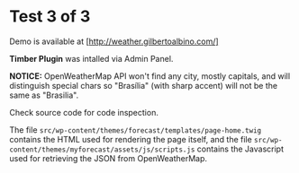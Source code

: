 # Test 3 of 3

Demo is available at [http://weather.gilbertoalbino.com/]

**Timber Plugin** was intalled via Admin Panel.

**NOTICE:** OpenWeatherMap API won't find any city, mostly capitals, and will distinguish special chars so "Brasília" (with sharp accent) will not be the same as "Brasilia".

Check source code for code inspection.

The file `src/wp-content/themes/forecast/templates/page-home.twig` contains the HTML used for rendering the page itself, and
the file `src/wp-content/themes/myforecast/assets/js/scripts.js` contains the Javascript used for retrieving the JSON from OpenWeatherMap.
